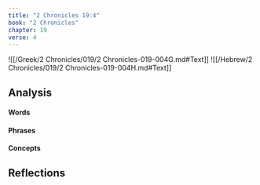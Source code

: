 ```yaml
---
title: "2 Chronicles 19:4"
book: "2 Chronicles"
chapter: 19
verse: 4
---
```

![[/Greek/2 Chronicles/019/2 Chronicles-019-004G.md#Text]]
![[/Hebrew/2 Chronicles/019/2 Chronicles-019-004H.md#Text]]

## Analysis

#### Words

#### Phrases

#### Concepts

## Reflections
